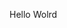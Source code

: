 Hello Wolrd




































































































































































































































































































































































































































































































































































































































































































































































































































































































































































































































































































































































































































































































































































































































































































































































































































































































































































































































































